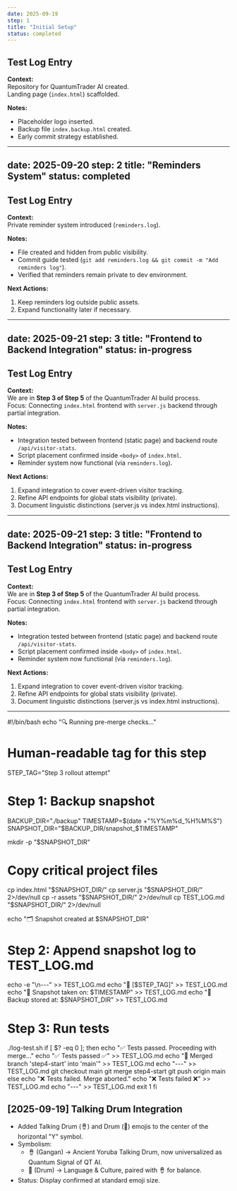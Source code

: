 ```yaml
---
date: 2025-09-19
step: 1
title: "Initial Setup"
status: completed
---
```


## Test Log Entry  

**Context:**  
Repository for QuantumTrader AI created.  
Landing page (`index.html`) scaffolded.  

**Notes:**  
- Placeholder logo inserted.  
- Backup file `index.backup.html` created.  
- Early commit strategy established.  
---

date: 2025-09-20
step: 2
title: "Reminders System"
status: completed
---

## Test Log Entry  

**Context:**  
Private reminder system introduced (`reminders.log`).  

**Notes:**  
- File created and hidden from public visibility.  
- Commit guide tested (`git add reminders.log && git commit -m "Add reminders log"`).  
- Verified that reminders remain private to dev environment.  

**Next Actions:**  
1. Keep reminders log outside public assets.  
2. Expand functionality later if necessary.  
---

date: 2025-09-21
step: 3
title: "Frontend to Backend Integration"
status: in-progress
---

## Test Log Entry  

**Context:**  
We are in **Step 3 of Step 5** of the QuantumTrader AI build process.  
Focus: Connecting `index.html` frontend with `server.js` backend through partial integration.  

**Notes:**  
- Integration tested between frontend (static page) and backend route `/api/visitor-stats`.  
- Script placement confirmed inside `<body>` of `index.html`.  
- Reminder system now functional (via `reminders.log`).  

**Next Actions:**  
1. Expand integration to cover event-driven visitor tracking.  
2. Refine API endpoints for global stats visibility (private).  
3. Document linguistic distinctions (server.js vs index.html instructions).  

---


date: 2025-09-21
step: 3
title: "Frontend to Backend Integration"
status: in-progress
---

## Test Log Entry  

**Context:**  
We are in **Step 3 of Step 5** of the QuantumTrader AI build process.  
Focus: Connecting `index.html` frontend with `server.js` backend through partial integration.  

**Notes:**  
- Integration tested between frontend (static page) and backend route `/api/visitor-stats`.  
- Script placement confirmed inside `<body>` of `index.html`.  
- Reminder system now functional (via `reminders.log`).  

**Next Actions:**  
1. Expand integration to cover event-driven visitor tracking.  
2. Refine API endpoints for global stats visibility (private).  
3. Document linguistic distinctions (server.js vs index.html instructions).  

---



#!/bin/bash
echo "🔍 Running pre-merge checks..."

# Human-readable tag for this step
STEP_TAG="Step 3 rollout attempt"

# Step 1: Backup snapshot
BACKUP_DIR="./backup"
TIMESTAMP=$(date +"%Y%m%d_%H%M%S")
SNAPSHOT_DIR="$BACKUP_DIR/snapshot_$TIMESTAMP"

mkdir -p "$SNAPSHOT_DIR"

# Copy critical project files
cp index.html "$SNAPSHOT_DIR/"
cp server.js "$SNAPSHOT_DIR/" 2>/dev/null
cp -r assets "$SNAPSHOT_DIR/" 2>/dev/null
cp TEST_LOG.md "$SNAPSHOT_DIR/" 2>/dev/null

echo "🗂 Snapshot created at $SNAPSHOT_DIR"

# Step 2: Append snapshot log to TEST_LOG.md
echo -e "\n---" >> TEST_LOG.md
echo "📌 [$STEP_TAG]" >> TEST_LOG.md
echo "📅 Snapshot taken on: $TIMESTAMP" >> TEST_LOG.md
echo "📂 Backup stored at: $SNAPSHOT_DIR" >> TEST_LOG.md

# Step 3: Run tests
./log-test.sh
if [ $? -eq 0 ]; then
  echo "✅ Tests passed. Proceeding with merge..."
  echo "✅ Tests passed ✅" >> TEST_LOG.md
  echo "🔀 Merged branch 'step4-start' into 'main'" >> TEST_LOG.md
  echo "---" >> TEST_LOG.md
  git checkout main
  git merge step4-start
  git push origin main
else
  echo "❌ Tests failed. Merge aborted."
  echo "❌ Tests failed ❌" >> TEST_LOG.md
  echo "---" >> TEST_LOG.md
  exit 1
fi

## [2025-09-19] Talking Drum Integration

- Added Talking Drum (🪘) and Drum (🥁) emojis to the center of the horizontal "Y" symbol.  
- Symbolism:  
  - 🪘 (Gangan) → Ancient Yoruba Talking Drum, now universalized as Quantum Signal of QT AI.  
  - 🥁 (Drum) → Language & Culture, paired with 🪘 for balance.  
- Status: Display confirmed at standard emoji size.

